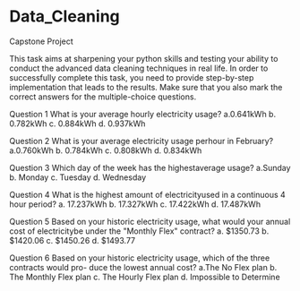 # Data_Cleaning
Capstone Project

This task aims at sharpening your python skills and testing your ability to conduct the advanced
data cleaning techniques in real life. In order to successfully complete this task, you need to provide
step-by-step implementation that leads to the results. Make sure that you also mark the correct answers
for the multiple-choice questions.

Question 1
What is your average hourly electricity
usage?
a.0.641kWh
b. 0.782kWh
c. 0.884kWh
d. 0.937kWh

Question 2
What is your average electricity usage
perhour in February?
a.0.760kWh
b. 0.784kWh
c. 0.808kWh
d. 0.834kWh

Question 3
Which day of the week has the
highestaverage usage?
a.Sunday
b. Monday
c. Tuesday
d. Wednesday

Question 4
What is the highest amount of
electricityused in a continuous 4 hour
period?
a. 17.237kWh
b. 17.327kWh
c. 17.422kWh
d. 17.487kWh

Question 5
Based on your historic electricity usage,
what would your annual cost of
electricitybe under the "Monthly Flex"
contract?
a. $1350.73
b. $1420.06
c. $1450.26
d. $1493.77

Question 6
Based on your historic electricity
usage, which of the three contracts
would pro- duce the lowest annual
cost?
a.The No Flex plan
b. The Monthly Flex plan
c. The Hourly Flex plan
d. Impossible to Determine
